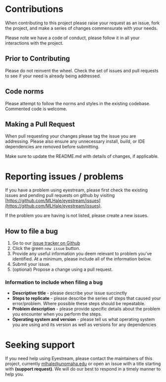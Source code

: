 # Contributions
When contributing to this project please raise your request as an issue, fork the project, and make a series of changes commensurate with your needs.

Please note we have a code of conduct, please follow it in all your interactions with the project.

## Prior to Contributing
Please do not reinvent the wheel. Check the set of issues and pull requests to see if your need is already being addressed.

## Code norms
Please attempt to follow the norms and styles in the existing codebase. Commented code is welcome.

## Making a Pull Request
When pull requesting your changes please tag the issue you are addressing. Please also ensure any unnecessary install, build, or IDE dependencies are removed before submitting.

Make sure to update the README.md with details of changes, if applicable.

# Reporting issues / problems
If you have a problem using eyestream, please first check the existing issues and pending pull requests on github by visiting [https://github.com/MLHale/eyestream/issues](https://github.com/MLHale/eyestream/issues). 

If the problem you are having is not listed, please create a new issues. 

## How to file a bug
1. Go to our [issue tracker on Github](https://github.com/MLHale/eyestream/issues)
2. Click the green `new issue` button.
3. Provide any useful information you deem relevant to problem you've identified. At a minimum, please include all of the information below.
4. Submit your issue. 
5. (optional) Propose a change using a pull request.

### Information to include when filing a bug 
* **Descriptive title** - please describe your issue succinctly 
* **Steps to replicate** - please describe the series of steps that caused your error/problem. Where possible these steps should be repeatable.
* **Problem description** - please provide specific details about the problem you encounter when you perform the steps.
* **Operating system and version** - please tell us what operating system you are using and its version as well as versions for any dependencies

# Seeking support
If you need help using Eyestream, please contact the maintainers of this project, currently [mlhale@unomaha.edu](mlhale@unomaha.edu) or open an issue with a title starting with **(support request)**. We will do our best to respond in a timely manner to help you.
